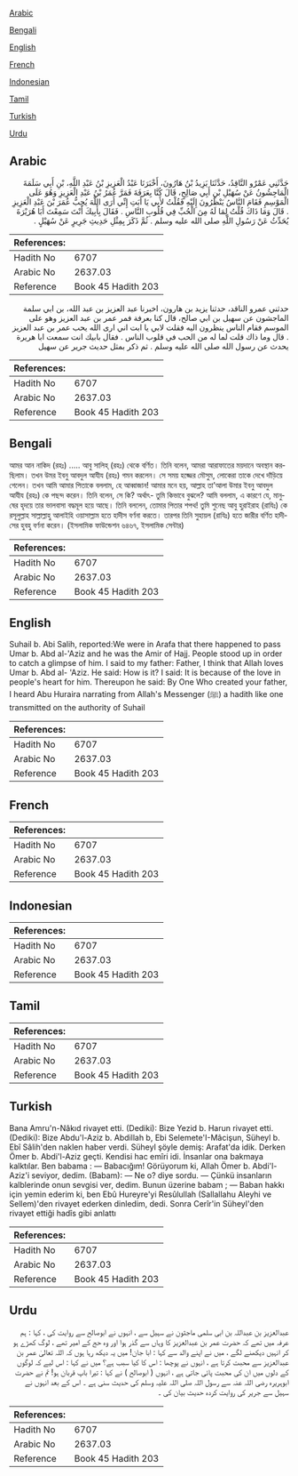[Arabic](#arabic)

[Bengali](#bengali)

[English](#english)

[French](#french)

[Indonesian](#indonesian)

[Tamil](#tamil)

[Turkish](#turkish)

[Urdu](#urdu)

## Arabic


<div dir="rtl" lang="ar" style={{fontSize:'larger',backgroundColor:'#f8f9fa',padding:20}}>
حَدَّثَنِي عَمْرٌو النَّاقِدُ، حَدَّثَنَا يَزِيدُ بْنُ هَارُونَ، أَخْبَرَنَا عَبْدُ الْعَزِيزِ بْنُ عَبْدِ اللَّهِ، بْنِ أَبِي سَلَمَةَ الْمَاجِشُونُ عَنْ سُهَيْلِ بْنِ أَبِي صَالِحٍ، قَالَ كُنَّا بِعَرَفَةَ فَمَرَّ عُمَرُ بْنُ عَبْدِ الْعَزِيزِ وَهُوَ عَلَى الْمَوْسِمِ فَقَامَ النَّاسُ يَنْظُرُونَ إِلَيْهِ فَقُلْتُ لأَبِي يَا أَبَتِ إِنِّي أَرَى اللَّهَ يُحِبُّ عُمَرَ بْنَ عَبْدِ الْعَزِيزِ ‏.‏ قَالَ وَمَا ذَاكَ قُلْتُ لِمَا لَهُ مِنَ الْحُبِّ فِي قُلُوبِ النَّاسِ ‏.‏ فَقَالَ بِأَبِيكَ أَنْتَ سَمِعْتَ أَبَا هُرَيْرَةَ يُحَدِّثُ عَنْ رَسُولِ اللَّهِ صلى الله عليه وسلم ‏.‏ ثُمَّ ذَكَرَ بِمِثْلِ حَدِيثِ جَرِيرٍ عَنْ سُهَيْلٍ ‏.‏
</div>
<div style={{backgroundColor:'#f8f9fa',padding:20, marginBottom: 10}}><table> <thead> <tr> <th>References:</th> <th></th> </tr> </thead> <tbody><tr><td>Hadith No</td><td>6707</td></tr><tr><td>Arabic No</td><td>2637.03</td></tr><tr><td>Reference</td><td>Book 45 Hadith 203</td></tr></tbody></table></div>


<div dir="rtl" lang="ar" style={{fontSize:'larger',backgroundColor:'#f8f9fa',padding:20}}>
حدثني عمرو الناقد، حدثنا يزيد بن هارون، اخبرنا عبد العزيز بن عبد الله، بن ابي سلمة الماجشون عن سهيل بن ابي صالح، قال كنا بعرفة فمر عمر بن عبد العزيز وهو على الموسم فقام الناس ينظرون اليه فقلت لابي يا ابت اني ارى الله يحب عمر بن عبد العزيز . قال وما ذاك قلت لما له من الحب في قلوب الناس . فقال بابيك انت سمعت ابا هريرة يحدث عن رسول الله صلى الله عليه وسلم . ثم ذكر بمثل حديث جرير عن سهيل
</div>
<div style={{backgroundColor:'#f8f9fa',padding:20, marginBottom: 10}}><table> <thead> <tr> <th>References:</th> <th></th> </tr> </thead> <tbody><tr><td>Hadith No</td><td>6707</td></tr><tr><td>Arabic No</td><td>2637.03</td></tr><tr><td>Reference</td><td>Book 45 Hadith 203</td></tr></tbody></table></div>

## Bengali


<div dir="ltr" lang="bn" style={{fontSize:'larger',backgroundColor:'#f8f9fa',padding:20}}>
আমর আন নাকিদ (রহঃ) ..... আবু সালিহ্ (রহঃ) থেকে বর্ণিত। তিনি বলেন, আমরা আরাফাতের ময়দানে অবস্থান করছিলাম। তখন উমর ইবনু আবদুল আযীয (রহঃ) গমন করলেন। সে সময় হজ্জের মৌসুম, লোকেরা তাকে দেখে দাঁড়িয়ে গেলেন। তখন আমি আমার পিতাকে বললাম, হে আব্বাজান! আমার মনে হয়, আল্লাহ তা’আলা উমার ইবনু আবদুল আযীয (রহঃ) কে পছন্দ করেন। তিনি বলেন, সে কি? অর্থাৎ- তুমি কিভাবে বুঝলে? আমি বললাম, এ কারণে যে, মানুষের হৃদয়ে তার ভালবাসা বদ্ধমূল হয়ে আছে। তিনি বললেন, তোমার পিতার শপথ! তুমি শুনেছ আবু হুরাইরাহ (রাযিঃ) কে রসূলুল্লাহ সাল্লাল্লাহু আলাইহি ওয়াসাল্লাম হতে হাদীস বর্ণনা করতে। তারপর তিনি সুহায়ল (রাযিঃ) হতে জারীর বর্ণিত হাদীসের হুবহু বর্ণনা করেন। (ইসলামিক ফাউন্ডেশন ৬৪৬৭, ইসলামিক সেন্টার)
</div>
<div style={{backgroundColor:'#f8f9fa',padding:20, marginBottom: 10}}><table> <thead> <tr> <th>References:</th> <th></th> </tr> </thead> <tbody><tr><td>Hadith No</td><td>6707</td></tr><tr><td>Arabic No</td><td>2637.03</td></tr><tr><td>Reference</td><td>Book 45 Hadith 203</td></tr></tbody></table></div>

## English


<div dir="ltr" lang="en" style={{fontSize:'larger',backgroundColor:'#f8f9fa',padding:20}}>
Suhail b. Abi Salih, reported:We were in Arafa that there happened to pass Umar b. Abd al-'Aziz and he was the Amir of Hajj. People stood up in order to catch a glimpse of him. I said to my father: Father, I think that Allah loves Umar b. Abd al- 'Aziz. He said: How is it? I said: It is because of the love in people's heart for him. Thereupon he said: By One Who created your father, I heard Abu Huraira narrating from Allah's Messenger (ﷺ) a hadith like one transmitted on the authority of Suhail
</div>
<div style={{backgroundColor:'#f8f9fa',padding:20, marginBottom: 10}}><table> <thead> <tr> <th>References:</th> <th></th> </tr> </thead> <tbody><tr><td>Hadith No</td><td>6707</td></tr><tr><td>Arabic No</td><td>2637.03</td></tr><tr><td>Reference</td><td>Book 45 Hadith 203</td></tr></tbody></table></div>

## French


<div dir="ltr" lang="fr" style={{fontSize:'larger',backgroundColor:'#f8f9fa',padding:20}}>

</div>
<div style={{backgroundColor:'#f8f9fa',padding:20, marginBottom: 10}}><table> <thead> <tr> <th>References:</th> <th></th> </tr> </thead> <tbody><tr><td>Hadith No</td><td>6707</td></tr><tr><td>Arabic No</td><td>2637.03</td></tr><tr><td>Reference</td><td>Book 45 Hadith 203</td></tr></tbody></table></div>

## Indonesian


<div dir="ltr" lang="id" style={{fontSize:'larger',backgroundColor:'#f8f9fa',padding:20}}>

</div>
<div style={{backgroundColor:'#f8f9fa',padding:20, marginBottom: 10}}><table> <thead> <tr> <th>References:</th> <th></th> </tr> </thead> <tbody><tr><td>Hadith No</td><td>6707</td></tr><tr><td>Arabic No</td><td>2637.03</td></tr><tr><td>Reference</td><td>Book 45 Hadith 203</td></tr></tbody></table></div>

## Tamil


<div dir="ltr" lang="ta" style={{fontSize:'larger',backgroundColor:'#f8f9fa',padding:20}}>

</div>
<div style={{backgroundColor:'#f8f9fa',padding:20, marginBottom: 10}}><table> <thead> <tr> <th>References:</th> <th></th> </tr> </thead> <tbody><tr><td>Hadith No</td><td>6707</td></tr><tr><td>Arabic No</td><td>2637.03</td></tr><tr><td>Reference</td><td>Book 45 Hadith 203</td></tr></tbody></table></div>

## Turkish


<div dir="ltr" lang="tr" style={{fontSize:'larger',backgroundColor:'#f8f9fa',padding:20}}>
Bana Amru'n-Nâkıd rivayet etti. (Dediki): Bize Yezid b. Harun rivayet etti. (Dediki): Bize Abdu'l-Aziz b. Abdillah b, Ebi Selemete'I-Mâcişun, Süheyl b. Ebî Sâlih'den naklen haber verdi. Süheyl şöyle demiş: Arafat'da idik. Derken Ömer b. Abdi'l-Aziz geçti. Kendisi hac emîri idi. İnsanlar ona bakmaya kalktılar. Ben babama : — Babacığım! Görüyorum ki, Allah Ömer b. Abdi'l-Aziz'i seviyor, dedim. (Babam): — Ne o? diye sordu. — Çünkü insanların kalblerinde onun sevgisi ver, dedim. Bunun üzerine babam ; — Baban hakkı için yemin ederim ki, ben Ebû Hureyre'yi Resûlullah (Sallallahu Aleyhi ve Sellem)'den rivayet ederken dinledim, dedi. Sonra Cerîr'in Süheyl'den rivayet ettiği hadîs gibi anlattı
</div>
<div style={{backgroundColor:'#f8f9fa',padding:20, marginBottom: 10}}><table> <thead> <tr> <th>References:</th> <th></th> </tr> </thead> <tbody><tr><td>Hadith No</td><td>6707</td></tr><tr><td>Arabic No</td><td>2637.03</td></tr><tr><td>Reference</td><td>Book 45 Hadith 203</td></tr></tbody></table></div>

## Urdu


<div dir="rtl" lang="ur" style={{fontSize:'larger',backgroundColor:'#f8f9fa',padding:20}}>
عبدالعزیز بن عبداللہ بن ابی سلمی ماجثون نے سہیل سے ، انہوں نے ابوصالح سے روایت کی ، کہا : ہم عرفہ میں تھے کہ حضرت عمر بن عبدالعزیز کا وہاں سے گذر ہوا اور وہ حج کے امیر تھے ، لوگ کھڑے ہو کر انہیں دیکھنے لگے ، میں نے اپنے والد سے کہا : ابا جان! میں یہ دیکھ رہا ہوں کہ اللہ تعالیٰ عمر بن عبدالعزیز سے محبت کرتا ہے ، انہوں نے پوچھا : اس کا کیا سبب ہے؟ میں نے کہا : اس لیے کہ لوگوں کے دلوں میں ان کی محبت پائی جاتی ہے ، انہوں ( ابوصالح ) نے کہا : تیرا باپ قربان ہو! تم نے حضرت ابوہریرہ رضی اللہ عنہ سے رسول اللہ صلی اللہ علیہ وسلم کی حدیث سنی ہے ۔ اس کے بعد انہوں نے سہیل سے جریر کی روایت کردہ حدیث بیان کی ۔
</div>
<div style={{backgroundColor:'#f8f9fa',padding:20, marginBottom: 10}}><table> <thead> <tr> <th>References:</th> <th></th> </tr> </thead> <tbody><tr><td>Hadith No</td><td>6707</td></tr><tr><td>Arabic No</td><td>2637.03</td></tr><tr><td>Reference</td><td>Book 45 Hadith 203</td></tr></tbody></table></div>
